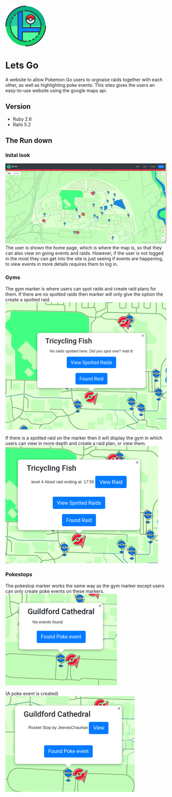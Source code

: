 ![Logo](https://github.com/JeevesChauhan/lets_go/blob/master/app/assets/images/icon_logo.png)
# Lets Go

A website to allow Pokemon Go users to orgnaise raids together with each other, as well as highlighting poke events. This sites gives the users an easy-to-use website using the google maps api. 

## Version
- Ruby 2.6
- Rails 5.2

## The Run down
### Inital look
![inital view](https://github.com/JeevesChauhan/lets_go/blob/master/screenshots/ss_lets_go_inital_view.png)
The user is shown the home page, which is where the map is, so that they can also view on going events and raids. However, if the user is not logged in the most they can get into the site is just seeing if events are happening, to view events in more details requires them to log in.

### Gyms
The gym marker is where users can spot raids and create raid plans for them. If there are no spotted raids then marker will only give the option the create a spotted raid.
![Gym no raids](https://github.com/JeevesChauhan/lets_go/blob/master/screenshots/ss_gym_empty.png)

If there is a spotted raid on the marker then it will display the gym in which users can view in more depth and create a raid plan, or view them.
![Gym found raids](https://github.com/JeevesChauhan/lets_go/blob/master/screenshots/ss_gym_spotted.png)

### Pokestops
The pokestop marker works the same way as the gym marker except users can only create poke events on these markers. 
![Pokesotp no events](https://github.com/JeevesChauhan/lets_go/blob/master/screenshots/ss_pokestop_empty.png)

(A poke event is created)
![Pokestop found events](https://github.com/JeevesChauhan/lets_go/blob/master/screenshots/ss_pokestop_event.png)
